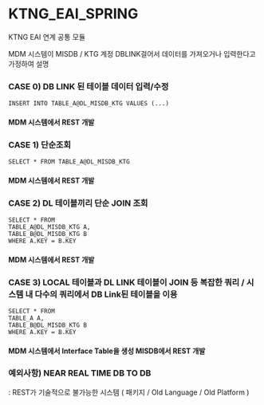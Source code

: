# KTNG_EAI_SPRING
KTNG EAI 연계 공통 모듈

MDM 시스템이 MISDB / KTG 계정 DBLINK걸어서 데이터를 가져오거나 입력한다고 가정하여 설명

### CASE 0) DB LINK 된 테이블 데이터 입력/수정

    INSERT INTO TABLE_A@DL_MISDB_KTG VALUES (...)
    
#### MDM 시스템에서 REST 개발

### CASE 1) 단순조회 

    SELECT * FROM TABLE_A@DL_MISDB_KTG

#### MDM 시스템에서 REST 개발

### CASE 2) DL 테이블끼리 단순 JOIN 조회

    SELECT * FROM 
    TABLE_A@DL_MISDB_KTG A, 
    TABLE_B@DL_MISDB_KTG B 
    WHERE A.KEY = B.KEY

#### MDM 시스템에서 REST 개발

### CASE 3) LOCAL 테이블과 DL LINK 테이블이 JOIN 등 복잡한 쿼리 / 시스템 내 다수의 쿼리에서 DB Link된 테이블을 이용     

    SELECT * FROM 
    TABLE_A A, 
    TABLE_B@DL_MISDB_KTG B 
    WHERE A.KEY = B.KEY

#### MDM 시스템에서 Interface Table을 생성 MISDB에서 REST 개발

### 예외사항) NEAR REAL TIME DB TO DB
: REST가 기술적으로 불가능한 시스템 ( 패키지 / Old Language / Old Platform )
